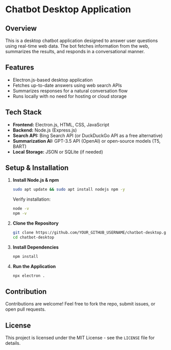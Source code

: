 # Chatbot Desktop Application

## Overview
This is a desktop chatbot application designed to answer user questions using real-time web data. The bot fetches information from the web, summarizes the results, and responds in a conversational manner.

## Features
- Electron.js-based desktop application
- Fetches up-to-date answers using web search APIs
- Summarizes responses for a natural conversation flow
- Runs locally with no need for hosting or cloud storage

## Tech Stack
- **Frontend:** Electron.js, HTML, CSS, JavaScript
- **Backend:** Node.js (Express.js)
- **Search API:** Bing Search API (or DuckDuckGo API as a free alternative)
- **Summarization AI:** GPT-3.5 API (OpenAI) or open-source models (T5, BART)
- **Local Storage:** JSON or SQLite (if needed)

## Setup & Installation
1. **Install Node.js & npm**
   ```sh
   sudo apt update && sudo apt install nodejs npm -y
   ```
   Verify installation:
   ```sh
   node -v
   npm -v
   ```

2. **Clone the Repository**
   ```sh
   git clone https://github.com/YOUR_GITHUB_USERNAME/chatbot-desktop.git
   cd chatbot-desktop
   ```

3. **Install Dependencies**
   ```sh
   npm install
   ```

4. **Run the Application**
   ```sh
   npx electron .
   ```

## Contribution
Contributions are welcome! Feel free to fork the repo, submit issues, or open pull requests.

## License
This project is licensed under the MIT License - see the `LICENSE` file for details.


